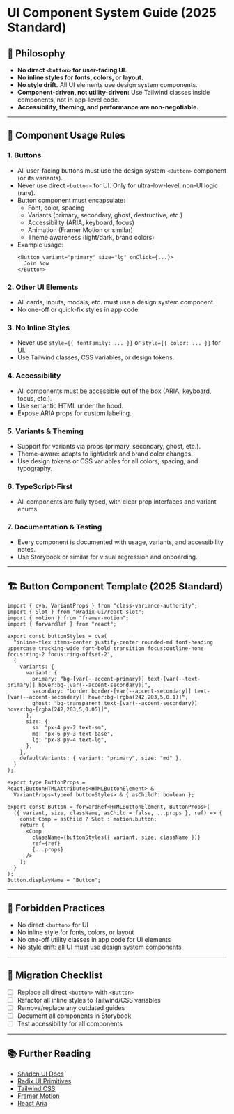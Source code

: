 # UI Component System Guide (2025 Standard)

## 🚦 Philosophy
- **No direct `<button>` for user-facing UI.**
- **No inline styles for fonts, colors, or layout.**
- **No style drift.** All UI elements use design system components.
- **Component-driven, not utility-driven:** Use Tailwind classes inside components, not in app-level code.
- **Accessibility, theming, and performance are non-negotiable.**

---

## 🧩 Component Usage Rules

### 1. **Buttons**
- All user-facing buttons must use the design system `<Button>` component (or its variants).
- Never use direct `<button>` for UI. Only for ultra-low-level, non-UI logic (rare).
- Button component must encapsulate:
  - Font, color, spacing
  - Variants (primary, secondary, ghost, destructive, etc.)
  - Accessibility (ARIA, keyboard, focus)
  - Animation (Framer Motion or similar)
  - Theme awareness (light/dark, brand colors)
- Example usage:
  ```tsx
  <Button variant="primary" size="lg" onClick={...}>
    Join Now
  </Button>
  ```

### 2. **Other UI Elements**
- All cards, inputs, modals, etc. must use a design system component.
- No one-off or quick-fix styles in app code.

### 3. **No Inline Styles**
- Never use `style={{ fontFamily: ... }}` or `style={{ color: ... }}` for UI.
- Use Tailwind classes, CSS variables, or design tokens.

### 4. **Accessibility**
- All components must be accessible out of the box (ARIA, keyboard, focus, etc.).
- Use semantic HTML under the hood.
- Expose ARIA props for custom labeling.

### 5. **Variants & Theming**
- Support for variants via props (primary, secondary, ghost, etc.).
- Theme-aware: adapts to light/dark and brand color changes.
- Use design tokens or CSS variables for all colors, spacing, and typography.

### 6. **TypeScript-First**
- All components are fully typed, with clear prop interfaces and variant enums.

### 7. **Documentation & Testing**
- Every component is documented with usage, variants, and accessibility notes.
- Use Storybook or similar for visual regression and onboarding.

---

## 🏗️ Button Component Template (2025 Standard)
```tsx
import { cva, VariantProps } from "class-variance-authority";
import { Slot } from "@radix-ui/react-slot";
import { motion } from "framer-motion";
import { forwardRef } from "react";

export const buttonStyles = cva(
  "inline-flex items-center justify-center rounded-md font-heading uppercase tracking-wide font-bold transition focus:outline-none focus:ring-2 focus:ring-offset-2",
  {
    variants: {
      variant: {
        primary: "bg-[var(--accent-primary)] text-[var(--text-primary)] hover:bg-[var(--accent-secondary)]",
        secondary: "border border-[var(--accent-secondary)] text-[var(--accent-secondary)] hover:bg-[rgba(242,203,5,0.1)]",
        ghost: "bg-transparent text-[var(--accent-secondary)] hover:bg-[rgba(242,203,5,0.05)]",
      },
      size: {
        sm: "px-4 py-2 text-sm",
        md: "px-6 py-3 text-base",
        lg: "px-8 py-4 text-lg",
      },
    },
    defaultVariants: { variant: "primary", size: "md" },
  }
);

export type ButtonProps = React.ButtonHTMLAttributes<HTMLButtonElement> &
  VariantProps<typeof buttonStyles> & { asChild?: boolean };

export const Button = forwardRef<HTMLButtonElement, ButtonProps>(
  ({ variant, size, className, asChild = false, ...props }, ref) => {
    const Comp = asChild ? Slot : motion.button;
    return (
      <Comp
        className={buttonStyles({ variant, size, className })}
        ref={ref}
        {...props}
      />
    );
  }
);
Button.displayName = "Button";
```

---

## 🚫 Forbidden Practices
- No direct `<button>` for UI
- No inline style for fonts, colors, or layout
- No one-off utility classes in app code for UI elements
- No style drift: all UI must use design system components

---

## 📝 Migration Checklist
- [ ] Replace all direct `<button>` with `<Button>`
- [ ] Refactor all inline styles to Tailwind/CSS variables
- [ ] Remove/replace any outdated guides
- [ ] Document all components in Storybook
- [ ] Test accessibility for all components

---

## 📚 Further Reading
- [Shadcn UI Docs](https://ui.shadcn.com/)
- [Radix UI Primitives](https://www.radix-ui.com/primitives/docs/overview/getting-started)
- [Tailwind CSS](https://tailwindcss.com/)
- [Framer Motion](https://www.framer.com/motion/)
- [React Aria](https://react-spectrum.adobe.com/react-aria/) 